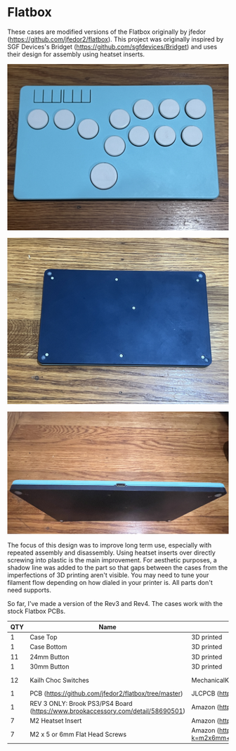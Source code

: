 # Flatbox
These cases are modified versions of the Flatbox originally by jfedor (https://github.com/jfedor2/flatbox). This project was originally inspired by SGF Devices's Bridget (https://github.com/sgfdevices/Bridget) and uses their design for assembly using heatset inserts.

![Top](./Photos/Top.jpg)

![Bottom](./Photos/Bottom.jpg)

![Side](./Photos/Side.jpg)

The focus of this design was to improve long term use, especially with repeated assembly and disassembly. Using heatset inserts over directly screwing into plastic is the main improvement. For aesthetic purposes, a shadow line was added to the part so that gaps between the cases from the imperfections of 3D printing aren't visible. You may need to tune your filament flow depending on how dialed in your printer is. All parts don't need supports.

So far, I've made a version of the Rev3 and Rev4. The cases work with the stock Flatbox PCBs.
  
QTY | Name | Source | Alternative
------- | ------------------------- | --------------------- | ---------------------
1 | Case Top | 3D printed | N/A
1 | Case Bottom | 3D printed | N/A
11 | 24mm Button | 3D printed | N/A
1 | 30mm Button | 3D printed | N/A
12 | Kailh Choc Switches | MechanicalKeyboards (https://mechanicalkeyboards.com/shop/index.php?l=product_detail&p=6337) | Aliexpress (https://www.aliexpress.us/item/3256804880270570.html)
1 | PCB (https://github.com/jfedor2/flatbox/tree/master) | JLCPCB (https://jlcpcb.com) | PCBWay (https://www.pcbway.com)
1 | REV 3 ONLY: Brook PS3/PS4 Board (https://www.brookaccessory.com/detail/58690501) | Amazon (https://www.amazon.com/Brook-PC-Fight-Board-Fighting-Function/dp/B01A29YQ1M) | FocusAttack (https://focusattack.com/brook-ps3-ps4-fight-board-pcba)
7 | M2 Heatset Insert | Amazon (https://www.amazon.com/AIEX-Printing-Embedment-Automotive-M2x3x3-5mm/dp/B0B8GN63S2) | McMaster-Carr (https://www.mcmaster.com/94459A120)
7 | M2 x 5 or 6mm Flat Head Screws | Amazon (https://www.amazon.com/s?k=m2x6mm+flat+head+screws&crid=2LFWHBOWVENA0&sprefix=m2x6mm+flat+head+screw%2Caps%2C132) | McMaster-Carr (https://www.mcmaster.com/92125A052)